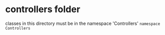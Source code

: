 # controllers folder

classes in this directory must be in the namespace 'Controllers'
`namespace Controllers`